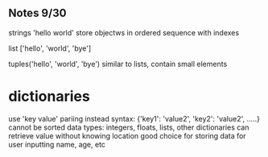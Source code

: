 ## Notes 9/30
strings 'hello world'
  store objectws in ordered sequence with indexes 

list ['hello', 'world', 'bye']

tuples('hello', 'world', 'bye') 
  similar to lists, contain small elements

# dictionaries
  use 'key value' pariing instead 
  syntax: {'key1': 'value2', 'key2': 'value2', .....}
  cannot be sorted 
  data types: integers, floats, lists, other dictionaries
  can retrieve value without knowing location 
  good choice for storing data for user inputting name, age, etc
  
